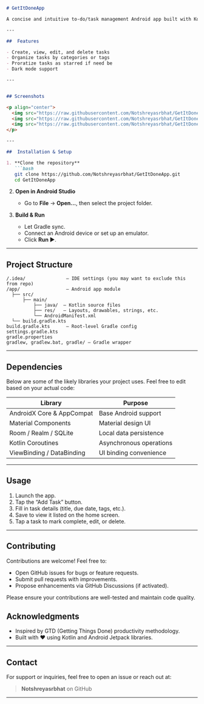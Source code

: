 ````markdown
# GetItDoneApp

A concise and intuitive to-do/task management Android app built with Kotlin. Helps users organize tasks, set deadlines, and boost productivity.

---

##  Features

- Create, view, edit, and delete tasks  
- Organize tasks by categories or tags
- Proratize tasks as starred if need be
- Dark mode support 

---


## Screenshots

<p align="center">
  <img src="https://raw.githubusercontent.com/Notshreyasrbhat/GetItDoneApp/master/homescreen.png" width="200"/>
  <img src="https://raw.githubusercontent.com/Notshreyasrbhat/GetItDoneApp/master/darkmode.png" width="200"/>
  <img src="https://raw.githubusercontent.com/Notshreyasrbhat/GetItDoneApp/master/starred.png" width="200"/>
</p>

---

##  Installation & Setup

1. **Clone the repository**  
   ```bash
   git clone https://github.com/Notshreyasrbhat/GetItDoneApp.git
   cd GetItDoneApp
````

2. **Open in Android Studio**

   * Go to **File** → **Open...**, then select the project folder.

3. **Build & Run**

   * Let Gradle sync.
   * Connect an Android device or set up an emulator.
   * Click **Run ▶**.

---

## Project Structure

```
/.idea/               – IDE settings (you may want to exclude this from repo)
/app/                 – Android app module
  ├── src/
      ├── main/
          ├── java/  – Kotlin source files
          ├── res/   – Layouts, drawables, strings, etc.
          └── AndroidManifest.xml
  └── build.gradle.kts
build.gradle.kts      – Root-level Gradle config
settings.gradle.kts
gradle.properties
gradlew, gradlew.bat, gradle/ – Gradle wrapper
```

---

## Dependencies

Below are some of the likely libraries your project uses. Feel free to edit based on your actual code:

| Library                   | Purpose                    |
| ------------------------- | -------------------------- |
| AndroidX Core & AppCompat | Base Android support       |
| Material Components       | Material design UI         |
| Room / Realm / SQLite     | Local data persistence     |
| Kotlin Coroutines         | Asynchronous operations    |
| ViewBinding / DataBinding | UI binding convenience     |

---

## Usage

1. Launch the app.
2. Tap the “Add Task” button.
3. Fill in task details (title, due date, tags, etc.).
4. Save to view it listed on the home screen.
5. Tap a task to mark complete, edit, or delete.

---

## Contributing

Contributions are welcome! Feel free to:

* Open GitHub issues for bugs or feature requests.
* Submit pull requests with improvements.
* Propose enhancements via GitHub Discussions (if activated).

Please ensure your contributions are well-tested and maintain code quality.


## Acknowledgments

* Inspired by GTD (Getting Things Done) productivity methodology.
* Built with ❤️ using Kotlin and Android Jetpack libraries.

---

## Contact

For support or inquiries, feel free to open an issue or reach out at:

> **Notshreyasrbhat** on GitHub
---
